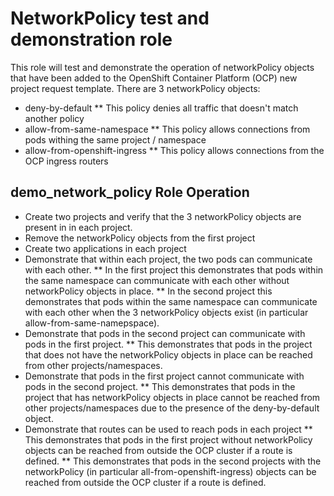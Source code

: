 # NetworkPolicy test and demonstration role

This role will test and demonstrate the operation of networkPolicy objects
that have been added to the OpenShift Container Platform (OCP) new project
request template.  There are 3 networkPolicy objects:
* deny-by-default
** This policy denies all traffic that doesn't match another policy
* allow-from-same-namespace
** This policy allows connections from pods withing the same project / namespace
* allow-from-openshift-ingress
** This policy allows connections from the OCP ingress routers

## demo_network_policy Role Operation

* Create two projects and verify that the 3 networkPolicy objects are present in
in each project.
* Remove the networkPolicy objects from the first project
* Create two applications in each project
* Demonstrate that within each project, the two pods can communicate with each other.
** In the first project this demonstrates that pods within the same namespace can communicate
with each other without networkPolicy objects in place.
** In the second project this demonstrates that pods within the same namespace can communicate
with each other when the 3 networkPolicy objects exist (in particular allow-from-same-namepspace).
* Demonstrate that pods in the second project can communicate with pods in the first project.
** This demonstrates that pods in the project that does not have the networkPolicy
objects in place can be  reached from other projects/namespaces.
* Demonstrate that pods in the first project cannot communicate with pods in the second project.
** This demonstrates that pods in the project that has networkPolicy
objects in place cannot be  reached from other projects/namespaces due to the presence of the deny-by-default object.
* Demonstrate that routes can be used to reach pods in each project
** This demonstrates that pods in the first project without networkPolicy objects can be reached
from outside the OCP cluster if a route is defined.
** This demonstrates that pods in the second projects with the networkPolicy (in particular all-from-openshift-ingress) objects can be reached
from outside the OCP cluster if a route is defined.
